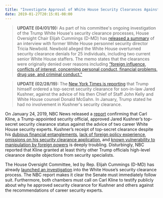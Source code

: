 ```yaml
---
title: "Investigate Approval of White House Security Clearances Against Expert Advice"
date: 2019-01-27T20:15:01-08:00
---
```

>**UPDATE (04/01/19):** As part of his committee's ongoing investigation of the Trump White House's security clearance processes, House Oversight Chair Elijah Cummings (D-MD) has [released a summary](https://www.cnn.com/2019/04/01/politics/security-clearances-house-oversight-committee-tricia-newbold/index.html) of an interview with former White House personnel security director Tricia Newbold. Newbold alleged the White House overturned security clearance denials for 25 individuals, including two current senior White House staffers. The memo states that the clearances were originally denied over reasons including [“foreign influence, conflicts of interest, concerning personal conduct, financial problems, drug use, and criminal conduct."](https://www.nytimes.com/2019/04/01/us/politics/trump-security-clearances.html)

>**UPDATE (02/28/19):** The [New York Times is reporting](https://www.nytimes.com/2019/02/28/us/politics/jared-kushner-security-clearance.html?action=click&amp;module=Top%20Stories&amp;pgtype=Homepage) that Trump himself ordered a top-secret security clearance for son-in-law Jared Kushner, against the advice of his then Chief of Staff John Kelly and White House counsel Donald McGahn. In January, Trump stated he had no involvement in Kushner's security clearance. 

On January 24, 2019, NBC News released a [report](https://www.nbcnews.com/politics/donald-trump/officials-rejected-jared-kushner-top-secret-security-clearance-were-overruled-n962221) confirming that Carl Kline, a Trump-appointed security official, approved Jared Kushner’s top-secret security clearance status against the advice of two career White House security experts. Kushner’s receipt of top-secret clearance despite his [dubious financial entanglements](https://www.washingtonpost.com/politics/jared-kushners-troubles-include-an-impending-12-billion-company-debt/2018/03/01/3f248014-1cbb-11e8-b2d9-08e748f892c0_story.html?noredirect=on&utm_term=.85b6497a3599), [lack of foreign policy experience](https://www.newsweek.com/jared-kushner-threat-foreign-policy-856945), [omissions on his security clearance application](https://www.nytimes.com/2017/04/06/us/politics/jared-kushner-russians-security-clearance.html), and [known vulnerability to manipulation by foreign powers](https://www.washingtonpost.com/world/national-security/kushners-overseas-contacts-raise-concerns-as-foreign-officials-seek-leverage/2018/02/27/16bbc052-18c3-11e8-942d-16a950029788_story.html?noredirect=on&utm_term=.9bf046bb1d82) is deeply troubling. Disturbingly, NBC reported that Kline granted at least thirty other Trump officials high-level clearance despite objections from security specialists. 

The House Oversight Committee, led by Rep. Elijah Cummings (D-MD) has already [launched an investigation](https://www.nbcnews.com/politics/white-house/house-democrats-probe-how-jared-kushner-got-security-clearance-n961721) into the White House’s security clearance process. The NBC report makes it clear the Senate must immediately follow suit. Furthermore, both chambers must call on Carl Kline to testify publicly about why he approved security clearance for Kushner and others against the recommendations of career security experts.  
